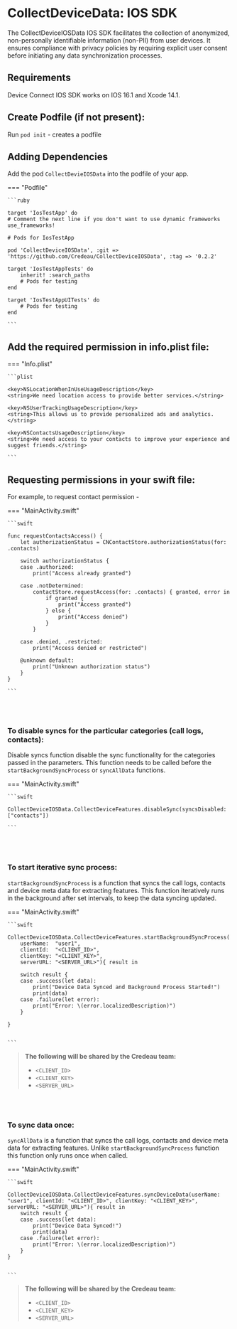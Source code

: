# CollectDeviceData: IOS SDK

The CollectDeviceIOSData IOS SDK facilitates the collection of anonymized, non-personally identifiable information (non-PII) from user devices. It ensures compliance with privacy policies by requiring explicit user consent before initiating any data synchronization processes.

## Requirements

Device Connect IOS SDK works on IOS 16.1 and Xcode 14.1.


## Create Podfile (if not present):

Run `pod init` - creates a podfile



## Adding Dependencies

Add the pod `CollectDevieIOSData` into the podfile of your app.

=== "Podfile"

    ```ruby

    target 'IosTestApp' do
    # Comment the next line if you don't want to use dynamic frameworks
    use_frameworks!

    # Pods for IosTestApp
  
    pod 'CollectDeviceIOSData', :git => 'https://github.com/Credeau/CollectDeviceIOSData', :tag => '0.2.2'

    target 'IosTestAppTests' do
        inherit! :search_paths
        # Pods for testing
    end

    target 'IosTestAppUITests' do
        # Pods for testing
    end
       
    ``` 
  
## Add the required permission in info.plist file:


=== "Info.plist"

    ```plist
    
    <key>NSLocationWhenInUseUsageDescription</key>
    <string>We need location access to provide better services.</string>

    <key>NSUserTrackingUsageDescription</key>
    <string>This allows us to provide personalized ads and analytics.</string>
    
    <key>NSContactsUsageDescription</key>
    <string>We need access to your contacts to improve your experience and suggest friends.</string>
    
    ```
 


## Requesting permissions in your swift file:

For example, to request contact permission - 



=== "MainActivity.swift"

    ```swift
    
    func requestContactsAccess() {
        let authorizationStatus = CNContactStore.authorizationStatus(for: .contacts)
        
        switch authorizationStatus {
        case .authorized:
            print("Access already granted")
            
        case .notDetermined:
            contactStore.requestAccess(for: .contacts) { granted, error in
                if granted {
                    print("Access granted")
                } else {
                    print("Access denied")
                }
            }
            
        case .denied, .restricted:
            print("Access denied or restricted")
            
        @unknown default:
            print("Unknown authorization status")
        }
    }
    
    ```

<br>
<br>



### To disable syncs for the particular categories (call logs, contacts):


Disable syncs function disable the sync functionality for the categories passed in the parameters. This function needs to be called before the `startBackgroundSyncProcess` or `syncAllData` functions.



=== "MainActivity.swift"

    ```swift
    
    CollectDeviceIOSData.CollectDeviceFeatures.disableSync(syncsDisabled: ["contacts"])

    ```


<br>
<br>


### To start iterative sync process:


`startBackgroundSyncProcess` is a function that syncs the call logs, contacts and device meta data for extracting features. This function iteratively runs in the background after set intervals, to keep the data syncing updated.


=== "MainActivity.swift"

    ```swift

    CollectDeviceIOSData.CollectDeviceFeatures.startBackgroundSyncProcess(
        userName:  "user1",
        clientId:  "<CLIENT_ID>", 
        clientKey: "<CLIENT_KEY>",
        serverURL: "<SERVER_URL>"){ result in

        switch result {
        case .success(let data):
            print("Device Data Synced and Background Process Started!")
            print(data)
        case .failure(let error):
            print("Error: \(error.localizedDescription)")
        }

    }


    ```


> **The following will be shared by the Credeau team:**
>
> - `<CLIENT_ID>`
> - `<CLIENT_KEY>`
> - `<SERVER_URL>`


<br>
<br>

### To sync data once:


`syncAllData` is a function that syncs the call logs, contacts and device meta data for extracting features. Unlike `startBackgroundSyncProcess` function this function only runs once when called.


=== "MainActivity.swift"

    ```swift
    
    CollectDeviceIOSData.CollectDeviceFeatures.syncDeviceData(userName: "user1", clientId: "<CLIENT_ID>", clientKey: "<CLIENT_KEY>", serverURL: "<SERVER_URL>"){ result in
        switch result {
        case .success(let data):
            print("Device Data Synced!")
            print(data)
        case .failure(let error):
            print("Error: \(error.localizedDescription)")
        }
    }


    ```


> **The following will be shared by the Credeau team:**
>
> - `<CLIENT_ID>`
> - `<CLIENT_KEY>`
> - `<SERVER_URL>`
